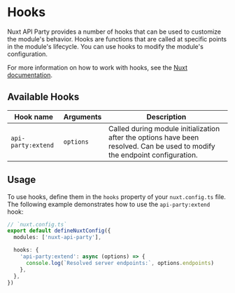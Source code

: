 # Hooks

Nuxt API Party provides a number of hooks that can be used to customize the module's behavior. Hooks are functions that are called at specific points in the module's lifecycle. You can use hooks to modify the module's configuration.

For more information on how to work with hooks, see the [Nuxt documentation](https://nuxt.com/docs/guide/going-further/hooks).

## Available Hooks

| Hook name  | Arguments | Description |
| ---------- | --------- | ----------- |
| `api-party:extend`  | `options` | Called during module initialization after the options have been resolved. Can be used to modify the endpoint configuration. |

## Usage

To use hooks, define them in the `hooks` property of your `nuxt.config.ts` file. The following example demonstrates how to use the `api-party:extend` hook:

```ts
// `nuxt.config.ts`
export default defineNuxtConfig({
  modules: ['nuxt-api-party'],

  hooks: {
    'api-party:extend': async (options) => {
      console.log(`Resolved server endpoints:`, options.endpoints)
    },
  },
})
```
